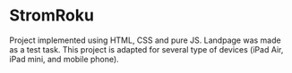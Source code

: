 # StromRoku
 Project implemented using HTML, CSS and pure JS. Landpage was made as a test task. 
 This project is adapted for several type of devices (iPad Air, iPad mini, and mobile phone).
